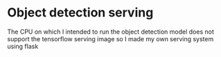 # Object detection serving
The CPU on which I intended to run the object detection model does not support the tensorflow serving image so I made my own serving system using flask

